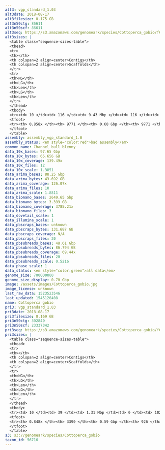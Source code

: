 ```yaml
---
alt3: vgp_standard_1.03
alt3date: 2018-08-17
alt3filesize: 0.175 GB
alt3n50ctg: 86611
alt3n50scf: 86611
alt3seq: https://s3.amazonaws.com/genomeark/species/Cottoperca_gobio/fCotGob3/assembly_vgp_standard_1.0/fCotGob3.alt.asm.20180817.fasta.gz
alt3sizes: |
  <table class="sequence-sizes-table">
  <thead>
  <tr>
  <th></th>
  <th colspan=2 align=center>Contigs</th>
  <th colspan=2 align=center>Scaffolds</th>
  </tr>
  <tr>
  <th>NG</th>
  <th>LG</th>
  <th>Len</th>
  <th>LG</th>
  <th>Len</th>
  </tr>
  </thead>
  <tbody>
  <tr><td> 10 </td><td> 116 </td><td> 0.43 Mbp </td><td> 116 </td><td> 0.43 Mbp </td></tr>  <tr><td> 20 </td><td> 320 </td><td> 0.28 Mbp </td><td> 320 </td><td> 0.28 Mbp </td></tr>  <tr><td> 30 </td><td> 620 </td><td> 0.20 Mbp </td><td> 620 </td><td> 0.20 Mbp </td></tr>  <tr><td> 40 </td><td> 1063 </td><td> 0.13 Mbp </td><td> 1063 </td><td> 0.13 Mbp </td></tr>  <tr style="background-color:#cccccc;"><td> 50 </td><td> 1724 </td><td> 86.61 Kbp </td><td> 1724 </td><td> 86.61 Kbp </td></tr>  <tr><td> 60 </td><td> 2764 </td><td> 54.07 Kbp </td><td> 2764 </td><td> 54.07 Kbp </td></tr>  <tr><td> 70 </td><td> 4401 </td><td> 34.57 Kbp </td><td> 4401 </td><td> 34.57 Kbp </td></tr>  <tr><td> 80 </td><td> 6960 </td><td> 21.19 Kbp </td><td> 6960 </td><td> 21.19 Kbp </td></tr>  <tr><td> 90 </td><td> - </td><td> - </td><td> - </td><td> - </td></tr>  <tr><td> 100 </td><td> - </td><td> - </td><td> - </td><td> - </td></tr>  </tbody>
  <tfoot>
  <tr><th> 0.858x </th><th> 9771 </th><th> 0.60 Gbp </th><th> 9771 </th><th> 0.60 Gbp </th></tr>
  </tfoot>
  </table>
assembly: assembly_vgp_standard_1.0
assembly_status: <em style="color:red">bad assembly</em>
common_name: Channel bull blenny
data_10x_bases: 97.65 Gbp
data_10x_bytes: 65.656 GB
data_10x_coverage: 139.49x
data_10x_files: 12
data_10x_scale: 1.3851
data_arima_bases: 88.25 Gbp
data_arima_bytes: 43.692 GB
data_arima_coverage: 126.07x
data_arima_files: 10
data_arima_scale: 1.8811
data_bionano_bases: 2649.65 Gbp
data_bionano_bytes: 3.399 GB
data_bionano_coverage: 3785.21x
data_bionano_files: 3
data_dovetail_scale: 1
data_illumina_scale: 1
data_pbscraps_bases: unknown
data_pbscraps_bytes: 131.687 GB
data_pbscraps_coverage: N/A
data_pbscraps_files: 20
data_pbsubreads_bases: 48.61 Gbp
data_pbsubreads_bytes: 86.794 GB
data_pbsubreads_coverage: 69.44x
data_pbsubreads_files: 20
data_pbsubreads_scale: 0.5216
data_phase_scale: 1
data_status: <em style="color:green">all data</em>
genome_size: 700000000
genome_size_display: 0.70 Gbp
image: /assets/images/Cottoperca_gobio.jpg
image_license: unknown
last_raw_data: 1523523546
last_updated: 1545120408
name: Cottoperca gobio
pri3: vgp_standard_1.03
pri3date: 2018-08-17
pri3filesize: 0.169 GB
pri3n50ctg: 302849
pri3n50scf: 23337342
pri3seq: https://s3.amazonaws.com/genomeark/species/Cottoperca_gobio/fCotGob3/assembly_vgp_standard_1.0/fCotGob3.pri.asm.20180817.fasta.gz
pri3sizes: |
  <table class="sequence-sizes-table">
  <thead>
  <tr>
  <th></th>
  <th colspan=2 align=center>Contigs</th>
  <th colspan=2 align=center>Scaffolds</th>
  </tr>
  <tr>
  <th>NG</th>
  <th>LG</th>
  <th>Len</th>
  <th>LG</th>
  <th>Len</th>
  </tr>
  </thead>
  <tbody>
  <tr><td> 10 </td><td> 39 </td><td> 1.31 Mbp </td><td> 0 </td><td> 102.44 Mbp </td></tr>  <tr><td> 20 </td><td> 107 </td><td> 0.84 Mbp </td><td> 1 </td><td> 52.52 Mbp </td></tr>  <tr><td> 30 </td><td> 206 </td><td> 0.59 Mbp </td><td> 3 </td><td> 28.79 Mbp </td></tr>  <tr><td> 40 </td><td> 343 </td><td> 0.44 Mbp </td><td> 5 </td><td> 25.56 Mbp </td></tr>  <tr style="background-color:#cccccc;"><td> 50 </td><td> 535 </td><td style="background-color:#ff8888;"> 0.30 Mbp </td><td> 8 </td><td style="background-color:#88ff88;"> 23.34 Mbp </td></tr>  <tr><td> 60 </td><td> 817 </td><td> 0.20 Mbp </td><td> 11 </td><td> 22.32 Mbp </td></tr>  <tr><td> 70 </td><td> 1273 </td><td> 0.11 Mbp </td><td> 15 </td><td> 17.72 Mbp </td></tr>  <tr><td> 80 </td><td> 2251 </td><td> 43.45 Kbp </td><td> 24 </td><td> 2.75 Mbp </td></tr>  <tr><td> 90 </td><td> - </td><td> - </td><td> 237 </td><td> 61.45 Kbp </td></tr>  <tr><td> 100 </td><td> - </td><td> - </td><td> - </td><td> - </td></tr>  </tbody>
  <tfoot>
  <tr><th> 0.848x </th><th> 3390 </th><th> 0.59 Gbp </th><th> 926 </th><th> 0.65 Gbp </th></tr>
  </tfoot>
  </table>
s3: s3://genomeark/species/Cottoperca_gobio
taxon_id: 56716
---
```

